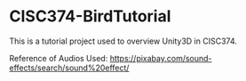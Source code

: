 # CISC374-BirdTutorial
This is a tutorial project used to overview Unity3D in CISC374.

Reference of Audios Used:
https://pixabay.com/sound-effects/search/sound%20effect/

